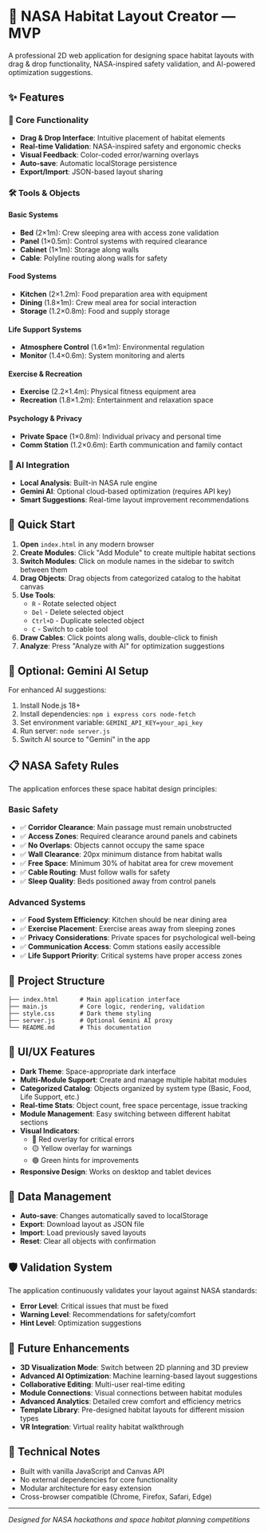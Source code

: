 # 🚀 NASA Habitat Layout Creator — MVP

A professional 2D web application for designing space habitat layouts with drag & drop functionality, NASA-inspired safety validation, and AI-powered optimization suggestions.

## ✨ Features

### 🎯 Core Functionality
- **Drag & Drop Interface**: Intuitive placement of habitat elements
- **Real-time Validation**: NASA-inspired safety and ergonomic checks
- **Visual Feedback**: Color-coded error/warning overlays
- **Auto-save**: Automatic localStorage persistence
- **Export/Import**: JSON-based layout sharing

### 🛠️ Tools & Objects

#### Basic Systems
- **Bed** (2×1m): Crew sleeping area with access zone validation
- **Panel** (1×0.5m): Control systems with required clearance
- **Cabinet** (1×1m): Storage along walls
- **Cable**: Polyline routing along walls for safety

#### Food Systems
- **Kitchen** (2×1.2m): Food preparation area with equipment
- **Dining** (1.8×1m): Crew meal area for social interaction
- **Storage** (1.2×0.8m): Food and supply storage

#### Life Support Systems
- **Atmosphere Control** (1.6×1m): Environmental regulation
- **Monitor** (1.4×0.6m): System monitoring and alerts

#### Exercise & Recreation
- **Exercise** (2.2×1.4m): Physical fitness equipment area
- **Recreation** (1.8×1.2m): Entertainment and relaxation space

#### Psychology & Privacy
- **Private Space** (1×0.8m): Individual privacy and personal time
- **Comm Station** (1.2×0.6m): Earth communication and family contact

### 🧠 AI Integration
- **Local Analysis**: Built-in NASA rule engine
- **Gemini AI**: Optional cloud-based optimization (requires API key)
- **Smart Suggestions**: Real-time layout improvement recommendations

## 🚀 Quick Start

1. **Open** `index.html` in any modern browser
2. **Create Modules**: Click "Add Module" to create multiple habitat sections
3. **Switch Modules**: Click on module names in the sidebar to switch between them
4. **Drag Objects**: Drag objects from categorized catalog to the habitat canvas
5. **Use Tools**: 
   - `R` - Rotate selected object
   - `Del` - Delete selected object
   - `Ctrl+D` - Duplicate selected object
   - `C` - Switch to cable tool
6. **Draw Cables**: Click points along walls, double-click to finish
7. **Analyze**: Press "Analyze with AI" for optimization suggestions

## 🔧 Optional: Gemini AI Setup

For enhanced AI suggestions:

1. Install Node.js 18+
2. Install dependencies: `npm i express cors node-fetch`
3. Set environment variable: `GEMINI_API_KEY=your_api_key`
4. Run server: `node server.js`
5. Switch AI source to "Gemini" in the app

## 📋 NASA Safety Rules

The application enforces these space habitat design principles:

### Basic Safety
- ✅ **Corridor Clearance**: Main passage must remain unobstructed
- ✅ **Access Zones**: Required clearance around panels and cabinets
- ✅ **No Overlaps**: Objects cannot occupy the same space
- ✅ **Wall Clearance**: 20px minimum distance from habitat walls
- ✅ **Free Space**: Minimum 30% of habitat area for crew movement
- ✅ **Cable Routing**: Must follow walls for safety
- ✅ **Sleep Quality**: Beds positioned away from control panels

### Advanced Systems
- ✅ **Food System Efficiency**: Kitchen should be near dining area
- ✅ **Exercise Placement**: Exercise areas away from sleeping zones
- ✅ **Privacy Considerations**: Private spaces for psychological well-being
- ✅ **Communication Access**: Comm stations easily accessible
- ✅ **Life Support Priority**: Critical systems have proper access zones

## 📁 Project Structure

```
├── index.html      # Main application interface
├── main.js         # Core logic, rendering, validation
├── style.css       # Dark theme styling
├── server.js       # Optional Gemini AI proxy
└── README.md       # This documentation
```

## 🎨 UI/UX Features

- **Dark Theme**: Space-appropriate dark interface
- **Multi-Module Support**: Create and manage multiple habitat modules
- **Categorized Catalog**: Objects organized by system type (Basic, Food, Life Support, etc.)
- **Real-time Stats**: Object count, free space percentage, issue tracking
- **Module Management**: Easy switching between different habitat sections
- **Visual Indicators**: 
  - 🔴 Red overlay for critical errors
  - 🟡 Yellow overlay for warnings
  - 🟢 Green hints for improvements
- **Responsive Design**: Works on desktop and tablet devices

## 🔄 Data Management

- **Auto-save**: Changes automatically saved to localStorage
- **Export**: Download layout as JSON file
- **Import**: Load previously saved layouts
- **Reset**: Clear all objects with confirmation

## 🛡️ Validation System

The application continuously validates your layout against NASA standards:

- **Error Level**: Critical issues that must be fixed
- **Warning Level**: Recommendations for safety/comfort
- **Hint Level**: Optimization suggestions

## 🚀 Future Enhancements

- **3D Visualization Mode**: Switch between 2D planning and 3D preview
- **Advanced AI Optimization**: Machine learning-based layout suggestions
- **Collaborative Editing**: Multi-user real-time editing
- **Module Connections**: Visual connections between habitat modules
- **Advanced Analytics**: Detailed crew comfort and efficiency metrics
- **Template Library**: Pre-designed habitat layouts for different mission types
- **VR Integration**: Virtual reality habitat walkthrough

## 📝 Technical Notes

- Built with vanilla JavaScript and Canvas API
- No external dependencies for core functionality
- Modular architecture for easy extension
- Cross-browser compatible (Chrome, Firefox, Safari, Edge)

---

*Designed for NASA hackathons and space habitat planning competitions*
